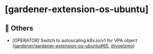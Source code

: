 # [gardener-extension-os-ubuntu]
## 🏃 Others
* *[OPERATOR]* Switch to autoscaling.k8s.io/v1 for VPA object ([gardener/gardener-extension-os-ubuntu#65](https://github.com/gardener/gardener-extension-os-ubuntu/pull/65), [@voelzmo](https://github.com/voelzmo))